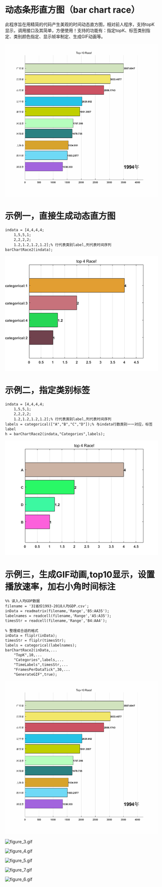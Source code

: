 # 动态条形直方图（bar chart race）
此程序旨在用精简的代码产生美观的时间动态直方图，相对前人程序，支持topK显示，调用接口及其简单，方便使用！支持的功能有：指定topK、标签类别指定、类别颜色指定、显示帧率制定、生成GIF动画等。


![output.gif](main_images/output.gif)


# 示例一，直接生成动态直方图

```matlab:Code
indata = [4,4,4,4;
    1,5,5,1;
    2,2,2,2;
    1.2,1.2,1.2,1.2];% 行代表类别label,列代表时间序列
barChartRace2(indata);
```


![figure_0.png](main_images/figure_0.png)

  
# 示例二，指定类别标签

```matlab:Code
indata = [4,4,4,4;
    1,5,5,1;
    2,2,2,2;
    1.2,1.2,1.2,1.2];% 行代表类别label,列代表时间序列
labels = categorical(["A","B","C","D"]);% 与indata行数类别一一对应，标签label
h = barChartRace2(indata,"Categories",labels);
```


![figure_1.png](main_images/figure_1.png)

# 示例三，生成GIF动画,top10显示，设置播放速率，加右小角时间标注

```matlab:Code
%% 读入人均GDP数据
filename = '31省份1993-2018人均GDP.csv';
inData = readmatrix(filename,'Range','B5:AA35');
labelnames = readcell(filename,'Range','A5:A35');
timesStr = readcell(filename,'Range','B4:AA4');

% 整理成合适的格式
inData = fliplr(inData);
timesStr = fliplr(timesStr);
labels = categorical(labelnames);
barChartRace2(inData,...
    "TopK",10,...
    "Categories",labels,...
    "TimeLabels",timesStr,...
    "FramesPerDataTick",30,...
    "GenerateGIF",true);
```
![figure_2.gif](main_images/output.gif)

![figure_3.gif](main_images/GDP.gif)

![figure_4.gif](main_images/hostiptal.gif)

![figure_5.gif](main_images/housePrices.gif)

![figure_7.gif](main_images/populations.gif)

![figure_6.gif](main_images/wages.gif)


